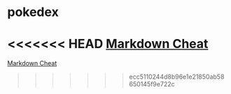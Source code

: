 # pokedex

<<<<<<< HEAD
[Markdown Cheat](https://github.com/adam-p/markdown-here/wiki/Markdown-Cheatsheet)
=======
[Markdown Cheat](https://github.com/adam-p/markdown-here/wiki/Markdown-Cheatsheet)
>>>>>>> ecc5110244d8b96e1e21850ab58650145f9e722c
